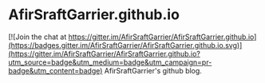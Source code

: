 # AfirSraftGarrier.github.io

[![Join the chat at https://gitter.im/AfirSraftGarrier/AfirSraftGarrier.github.io](https://badges.gitter.im/AfirSraftGarrier/AfirSraftGarrier.github.io.svg)](https://gitter.im/AfirSraftGarrier/AfirSraftGarrier.github.io?utm_source=badge&utm_medium=badge&utm_campaign=pr-badge&utm_content=badge)
AfirSraftGarrier's github blog.
